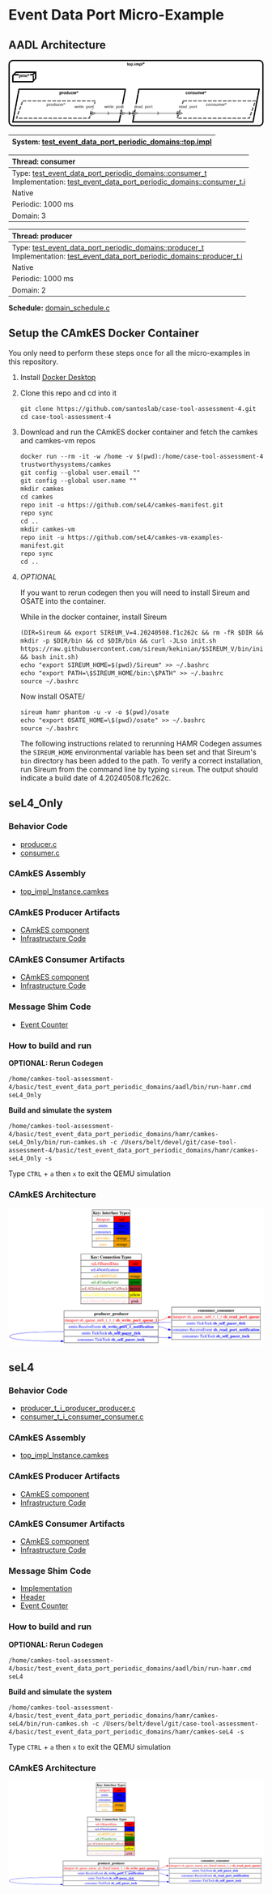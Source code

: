 # <!--start__event-data-port-micro-example-title-->Event Data Port Micro-Example<!--end____event-data-port-micro-example-title-->
<!--start__event-data-port-micro-example-description-->
<!--end____event-data-port-micro-example-description-->
## <!--start__event-data-port-micro-example_arch-section-title-->AADL Architecture<!--end____event-data-port-micro-example_arch-section-title-->
<!--start__event-data-port-micro-example_arch-section-description-->
![AADL Arch](aadl/diagrams/aadl-arch.png)
<!--end____event-data-port-micro-example_arch-section-description-->
<!--start__event-data-port-micro-example_arch-section_aadl-arch-component-info-top_impl_instance-->
|System: [test_event_data_port_periodic_domains::top.impl](aadl/test_event_data_port_periodic_domains.aadl#L85)|
|:--|
<!--end____event-data-port-micro-example_arch-section_aadl-arch-component-info-top_impl_instance-->
<!--start__event-data-port-micro-example_arch-section_aadl-arch-component-info-consumer-->
|Thread: consumer <!--[consumer](aadl/test_event_data_port_periodic_domains.aadl#L64)--> |
|:--|
|Type: [test_event_data_port_periodic_domains::consumer_t](aadl/test_event_data_port_periodic_domains.aadl#L42)<br>Implementation: [test_event_data_port_periodic_domains::consumer_t.i](aadl/test_event_data_port_periodic_domains.aadl#L51)|
|Native|
|Periodic: 1000 ms|
|Domain: 3|

<!--end____event-data-port-micro-example_arch-section_aadl-arch-component-info-consumer-->
<!--start__event-data-port-micro-example_arch-section_aadl-arch-component-info-producer-->
|Thread: producer <!--[producer](aadl/test_event_data_port_periodic_domains.aadl#L35)--> |
|:--|
|Type: [test_event_data_port_periodic_domains::producer_t](aadl/test_event_data_port_periodic_domains.aadl#L13)<br>Implementation: [test_event_data_port_periodic_domains::producer_t.i](aadl/test_event_data_port_periodic_domains.aadl#L22)|
|Native|
|Periodic: 1000 ms|
|Domain: 2|

<!--end____event-data-port-micro-example_arch-section_aadl-arch-component-info-producer-->
<!--start__event-data-port-micro-example_arch-section_aadl-arch-component-info-schedule-->
**Schedule:** [domain_schedule.c](aadl/domain_schedule.c)
<!--end____event-data-port-micro-example_arch-section_aadl-arch-component-info-schedule-->

## <!--start__event-data-port-micro-example_setup-title-->Setup the CAmkES Docker Container<!--end____event-data-port-micro-example_setup-title-->
<!--start__event-data-port-micro-example_setup-description-->
<!--end____event-data-port-micro-example_setup-description-->
<!--start__event-data-port-micro-example_setup_setup-block-->
You only need to perform these steps once for all the micro-examples in this
repository.

1. Install [Docker Desktop](https://www.docker.com/products/docker-desktop/)

1. Clone this repo and cd into it

   ```
   git clone https://github.com/santoslab/case-tool-assessment-4.git
   cd case-tool-assessment-4
   ```

1. Download and run the CAmkES docker container and fetch the camkes and camkes-vm repos

   ```
   docker run --rm -it -w /home -v $(pwd):/home/case-tool-assessment-4 trustworthysystems/camkes
   git config --global user.email ""
   git config --global user.name ""
   mkdir camkes
   cd camkes
   repo init -u https://github.com/seL4/camkes-manifest.git
   repo sync
   cd ..
   mkdir camkes-vm
   repo init -u https://github.com/seL4/camkes-vm-examples-manifest.git
   repo sync
   cd ..
   ```

1. *OPTIONAL*

    If you want to rerun codegen then you will need to install Sireum
    and OSATE into the container.

    While in the docker container, install Sireum
    ```
    (DIR=Sireum && export SIREUM_V=4.20240508.f1c262c && rm -fR $DIR && mkdir -p $DIR/bin && cd $DIR/bin && curl -JLso init.sh https://raw.githubusercontent.com/sireum/kekinian/$SIREUM_V/bin/init.sh && bash init.sh)
    echo "export SIREUM_HOME=$(pwd)/Sireum" >> ~/.bashrc
    echo "export PATH=\$SIREUM_HOME/bin:\$PATH" >> ~/.bashrc
    source ~/.bashrc
    ```

    Now install OSATE/

    ```
    sireum hamr phantom -u -v -o $(pwd)/osate
    echo "export OSATE_HOME=\$(pwd)/osate" >> ~/.bashrc
    source ~/.bashrc
    ```

    The following instructions related to rerunning HAMR Codegen assumes
    the ``SIREUM_HOME`` environmental variable has been set and that Sireum's
    ``bin`` directory has been added to the path. To verify a correct installation,
    run Sireum from the command line by typing ``sireum``. The output should indicate
    a build date of 4.20240508.f1c262c.
<!--end____event-data-port-micro-example_setup_setup-block-->

## <!--start__event-data-port-micro-example_sel4_only-title-->seL4_Only<!--end____event-data-port-micro-example_sel4_only-title-->
<!--start__event-data-port-micro-example_sel4_only-description-->
<!--end____event-data-port-micro-example_sel4_only-description-->
### <!--start__event-data-port-micro-example_sel4_only_sel4_only_behavior-title-->Behavior Code<!--end____event-data-port-micro-example_sel4_only_sel4_only_behavior-title-->
<!--start__event-data-port-micro-example_sel4_only_sel4_only_behavior-description-->
<!--end____event-data-port-micro-example_sel4_only_sel4_only_behavior-description-->
<!--start__event-data-port-micro-example_sel4_only_sel4_only_behavior_sel4_only_behavior_block-->
 - [producer.c](hamr/camkes-seL4_Only/components/producer_t_i_producer_producer/src/producer.c)
 - [consumer.c](hamr/camkes-seL4_Only/components/consumer_t_i_consumer_consumer/src/consumer.c)
<!--end____event-data-port-micro-example_sel4_only_sel4_only_behavior_sel4_only_behavior_block-->

### <!--start__event-data-port-micro-example_sel4_only_sel4_only_assembly-title-->CAmkES Assembly<!--end____event-data-port-micro-example_sel4_only_sel4_only_assembly-title-->
<!--start__event-data-port-micro-example_sel4_only_sel4_only_assembly-description-->
<!--end____event-data-port-micro-example_sel4_only_sel4_only_assembly-description-->
<!--start__event-data-port-micro-example_sel4_only_sel4_only_assembly_sel4_only_assembly_block-->
 - [top_impl_Instance.camkes](hamr/camkes-seL4_Only/top_impl_Instance.camkes)
<!--end____event-data-port-micro-example_sel4_only_sel4_only_assembly_sel4_only_assembly_block-->

### <!--start__event-data-port-micro-example_sel4_only_sel4_only_producer-title-->CAmkES Producer Artifacts<!--end____event-data-port-micro-example_sel4_only_sel4_only_producer-title-->
<!--start__event-data-port-micro-example_sel4_only_sel4_only_producer-description-->
<!--end____event-data-port-micro-example_sel4_only_sel4_only_producer-description-->
<!--start__event-data-port-micro-example_sel4_only_sel4_only_producer_sel4_only_producer_block-->
 - [CAmkES component](hamr/camkes-seL4_Only/components/producer_t_i_producer_producer/producer_t_i_producer_producer.camkes)
 - [Infrastructure Code](hamr/camkes-seL4_Only/components/producer_t_i_producer_producer/src/sb_producer_t_i.c)
<!--end____event-data-port-micro-example_sel4_only_sel4_only_producer_sel4_only_producer_block-->

### <!--start__event-data-port-micro-example_sel4_only_sel4_only_consumer-title-->CAmkES Consumer Artifacts<!--end____event-data-port-micro-example_sel4_only_sel4_only_consumer-title-->
<!--start__event-data-port-micro-example_sel4_only_sel4_only_consumer-description-->
<!--end____event-data-port-micro-example_sel4_only_sel4_only_consumer-description-->
<!--start__event-data-port-micro-example_sel4_only_sel4_only_consumer_sel4_only_consumer_block-->
 - [CAmkES component](hamr/camkes-seL4_Only/components/consumer_t_i_consumer_consumer/consumer_t_i_consumer_consumer.camkes)
 - [Infrastructure Code](hamr/camkes-seL4_Only/components/consumer_t_i_consumer_consumer/src/sb_consumer_t_i.c)
<!--end____event-data-port-micro-example_sel4_only_sel4_only_consumer_sel4_only_consumer_block-->

### <!--start__event-data-port-micro-example_sel4_only_sel4_only_shim-title-->Message Shim Code<!--end____event-data-port-micro-example_sel4_only_sel4_only_shim-title-->
<!--start__event-data-port-micro-example_sel4_only_sel4_only_shim-description-->
<!--end____event-data-port-micro-example_sel4_only_sel4_only_shim-description-->
<!--start__event-data-port-micro-example_sel4_only_sel4_only_shim_sel4_only_shim_block-->
 - [Event Counter](hamr/camkes-seL4_Only/types/includes/sb_event_counter.h)
<!--end____event-data-port-micro-example_sel4_only_sel4_only_shim_sel4_only_shim_block-->

### <!--start__event-data-port-micro-example_sel4_only_sel4_only-rerun-title-->How to build and run<!--end____event-data-port-micro-example_sel4_only_sel4_only-rerun-title-->
<!--start__event-data-port-micro-example_sel4_only_sel4_only-rerun-description-->
<!--end____event-data-port-micro-example_sel4_only_sel4_only-rerun-description-->
<!--start__event-data-port-micro-example_sel4_only_sel4_only-rerun_sel4_only-rerun-codegen-->
**OPTIONAL: Rerun Codegen**

```
/home/camkes-tool-assessment-4/basic/test_event_data_port_periodic_domains/aadl/bin/run-hamr.cmd seL4_Only
```
<!--end____event-data-port-micro-example_sel4_only_sel4_only-rerun_sel4_only-rerun-codegen-->
<!--start__event-data-port-micro-example_sel4_only_sel4_only-rerun_sel4_only-rerun-buildsim-->
**Build and simulate the system**

```
/home/camkes-tool-assessment-4/basic/test_event_data_port_periodic_domains/hamr/camkes-seL4_Only/bin/run-camkes.sh -c /Users/belt/devel/git/case-tool-assessment-4/basic/test_event_data_port_periodic_domains/hamr/camkes-seL4_Only -s
```

Type ``CTRL`` + ``a`` then `x` to exit the QEMU simulation

<!--end____event-data-port-micro-example_sel4_only_sel4_only-rerun_sel4_only-rerun-buildsim-->

### <!--start__event-data-port-micro-example_sel4_only_sel4_only_camkesarch-title-->CAmkES Architecture<!--end____event-data-port-micro-example_sel4_only_sel4_only_camkesarch-title-->
<!--start__event-data-port-micro-example_sel4_only_sel4_only_camkesarch-description-->
<!--end____event-data-port-micro-example_sel4_only_sel4_only_camkesarch-description-->
<!--start__event-data-port-micro-example_sel4_only_sel4_only_camkesarch_sel4_only_camkesarch_block-->
![CAmkES-HAMR-arch-seL4_Only.svg](aadl/diagrams/CAmkES-HAMR-arch-seL4_Only.svg)
<!--end____event-data-port-micro-example_sel4_only_sel4_only_camkesarch_sel4_only_camkesarch_block-->

## <!--start__event-data-port-micro-example_sel4-title-->seL4<!--end____event-data-port-micro-example_sel4-title-->
<!--start__event-data-port-micro-example_sel4-description-->
<!--end____event-data-port-micro-example_sel4-description-->
### <!--start__event-data-port-micro-example_sel4_sel4_behavior-title-->Behavior Code<!--end____event-data-port-micro-example_sel4_sel4_behavior-title-->
<!--start__event-data-port-micro-example_sel4_sel4_behavior-description-->
<!--end____event-data-port-micro-example_sel4_sel4_behavior-description-->
<!--start__event-data-port-micro-example_sel4_sel4_behavior_sel4_behavior_block-->
 - [producer_t_i_producer_producer.c](hamr/c/ext-c/producer_t_i_producer_producer/producer_t_i_producer_producer.c)
 - [consumer_t_i_consumer_consumer.c](hamr/c/ext-c/consumer_t_i_consumer_consumer/consumer_t_i_consumer_consumer.c)
<!--end____event-data-port-micro-example_sel4_sel4_behavior_sel4_behavior_block-->

### <!--start__event-data-port-micro-example_sel4_sel4_assembly-title-->CAmkES Assembly<!--end____event-data-port-micro-example_sel4_sel4_assembly-title-->
<!--start__event-data-port-micro-example_sel4_sel4_assembly-description-->
<!--end____event-data-port-micro-example_sel4_sel4_assembly-description-->
<!--start__event-data-port-micro-example_sel4_sel4_assembly_sel4_assembly_block-->
 - [top_impl_Instance.camkes](hamr/camkes-seL4/top_impl_Instance.camkes)
<!--end____event-data-port-micro-example_sel4_sel4_assembly_sel4_assembly_block-->

### <!--start__event-data-port-micro-example_sel4_sel4_producer-title-->CAmkES Producer Artifacts<!--end____event-data-port-micro-example_sel4_sel4_producer-title-->
<!--start__event-data-port-micro-example_sel4_sel4_producer-description-->
<!--end____event-data-port-micro-example_sel4_sel4_producer-description-->
<!--start__event-data-port-micro-example_sel4_sel4_producer_sel4_producer_block-->
 - [CAmkES component](hamr/camkes-seL4/components/producer_t_i_producer_producer/producer_t_i_producer_producer.camkes)
 - [Infrastructure Code](hamr/camkes-seL4/components/producer_t_i_producer_producer/src/sb_producer_t_i.c)
<!--end____event-data-port-micro-example_sel4_sel4_producer_sel4_producer_block-->

### <!--start__event-data-port-micro-example_sel4_sel4_consumer-title-->CAmkES Consumer Artifacts<!--end____event-data-port-micro-example_sel4_sel4_consumer-title-->
<!--start__event-data-port-micro-example_sel4_sel4_consumer-description-->
<!--end____event-data-port-micro-example_sel4_sel4_consumer-description-->
<!--start__event-data-port-micro-example_sel4_sel4_consumer_sel4_consumer_block-->
 - [CAmkES component](hamr/camkes-seL4/components/consumer_t_i_consumer_consumer/consumer_t_i_consumer_consumer.camkes)
 - [Infrastructure Code](hamr/camkes-seL4/components/consumer_t_i_consumer_consumer/src/sb_consumer_t_i.c)
<!--end____event-data-port-micro-example_sel4_sel4_consumer_sel4_consumer_block-->

### <!--start__event-data-port-micro-example_sel4_sel4_shim-title-->Message Shim Code<!--end____event-data-port-micro-example_sel4_sel4_shim-title-->
<!--start__event-data-port-micro-example_sel4_sel4_shim-description-->
<!--end____event-data-port-micro-example_sel4_sel4_shim-description-->
<!--start__event-data-port-micro-example_sel4_sel4_shim_sel4_shim_block-->
 - [Implementation](hamr/camkes-seL4/types/src/sb_queue_union_art_DataContent_1.c)
 - [Header](hamr/camkes-seL4/types/includes/sb_queue_union_art_DataContent_1.h)
 - [Event Counter](hamr/camkes-seL4/types/includes/sb_event_counter.h)
<!--end____event-data-port-micro-example_sel4_sel4_shim_sel4_shim_block-->

### <!--start__event-data-port-micro-example_sel4_sel4-rerun-title-->How to build and run<!--end____event-data-port-micro-example_sel4_sel4-rerun-title-->
<!--start__event-data-port-micro-example_sel4_sel4-rerun-description-->
<!--end____event-data-port-micro-example_sel4_sel4-rerun-description-->
<!--start__event-data-port-micro-example_sel4_sel4-rerun_sel4-rerun-codegen-->
**OPTIONAL: Rerun Codegen**

```
/home/camkes-tool-assessment-4/basic/test_event_data_port_periodic_domains/aadl/bin/run-hamr.cmd seL4
```
<!--end____event-data-port-micro-example_sel4_sel4-rerun_sel4-rerun-codegen-->
<!--start__event-data-port-micro-example_sel4_sel4-rerun_sel4-rerun-buildsim-->
**Build and simulate the system**

```
/home/camkes-tool-assessment-4/basic/test_event_data_port_periodic_domains/hamr/camkes-seL4/bin/run-camkes.sh -c /Users/belt/devel/git/case-tool-assessment-4/basic/test_event_data_port_periodic_domains/hamr/camkes-seL4 -s
```

Type ``CTRL`` + ``a`` then `x` to exit the QEMU simulation

<!--end____event-data-port-micro-example_sel4_sel4-rerun_sel4-rerun-buildsim-->

### <!--start__event-data-port-micro-example_sel4_sel4_camkesarch-title-->CAmkES Architecture<!--end____event-data-port-micro-example_sel4_sel4_camkesarch-title-->
<!--start__event-data-port-micro-example_sel4_sel4_camkesarch-description-->
<!--end____event-data-port-micro-example_sel4_sel4_camkesarch-description-->
<!--start__event-data-port-micro-example_sel4_sel4_camkesarch_sel4_camkesarch_block-->
![CAmkES-HAMR-arch-seL4.svg](aadl/diagrams/CAmkES-HAMR-arch-SeL4.svg)
<!--end____event-data-port-micro-example_sel4_sel4_camkesarch_sel4_camkesarch_block-->

